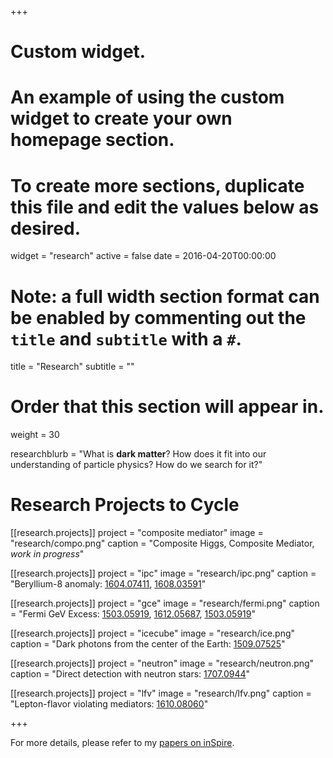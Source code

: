 +++
# Custom widget.
# An example of using the custom widget to create your own homepage section.
# To create more sections, duplicate this file and edit the values below as desired.
widget = "research"
active = false
date = 2016-04-20T00:00:00

# Note: a full width section format can be enabled by commenting out the `title` and `subtitle` with a `#`.
title = "Research"
subtitle = ""

# Order that this section will appear in.
weight = 30

researchblurb = "What is **dark matter**? How does it fit into our understanding of particle physics? How do we search for it?"

# Research Projects to Cycle
[[research.projects]]
  project = "composite mediator"
  image = "research/compo.png"
  caption = "Composite Higgs, Composite Mediator, *work in progress*"

[[research.projects]]
  project = "ipc"
  image = "research/ipc.png"
  caption = "Beryllium-8 anomaly: [1604.07411](https://arxiv.org/abs/1604.07411), [1608.03591](https://arxiv.org/abs/1608.03591)"

[[research.projects]]
  project = "gce"
  image = "research/fermi.png"
  caption = "Fermi GeV Excess: [1503.05919](https://arxiv.org/abs/1503.05919), [1612.05687](https://arxiv.org/abs/1612.05687), [1503.05919](https://arxiv.org/abs/1503.05919)"

[[research.projects]]
  project = "icecube"
  image = "research/ice.png"
  caption = "Dark photons from the center of the Earth: [1509.07525](https://arxiv.org/abs/1509.07525)"

[[research.projects]]
  project = "neutron"
  image = "research/neutron.png"
  caption = "Direct detection with neutron stars: [1707.0944](https://arxiv.org/abs/1707.09442)"

[[research.projects]]
  project = "lfv"
  image = "research/lfv.png"
  caption = "Lepton-flavor violating mediators: [1610.08060](https://arxiv.org/abs/1610.08060)"


+++

For more details, please refer to my [papers on inSpire](http://inspirehep.net/author/profile/P.Tanedo.1).